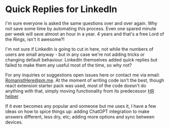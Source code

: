 # Quick Replies for LinkedIn

I'm sure everyone is asked the same questions over and over again. Why not save some time by automating this process. Even one spared minute per week will save almost an hour in a year. 4 years and that's a free Lord of the Rings, isn't it awesome?!

I'm not sure if LinkedIn is going to cut in here, not while the numbers of users are small anyway - but in any case we're not adding tricks or changing default behaviour. LinkedIn themselves added quick replies but failed to make them any useful most of the time, so why not?

For any inquiries or suggestions open issues here or contact me via email: [RomanistHere@pm.me](mailto:RomanistHere@pm.me). At the moment of writing code isn't the best, though react extension starter pack was used, most of the code doesn't do anything with that, simply moving functionality from its predecessor [HR helper](https://github.com/RomanistHere/HR-Helper).

If it ever becomes any popular and someone but me uses it, I have a few ideas on how to spice things up: adding ChatGPT integration to make answers different, less dry, etc; adding more options and sync between devices.
